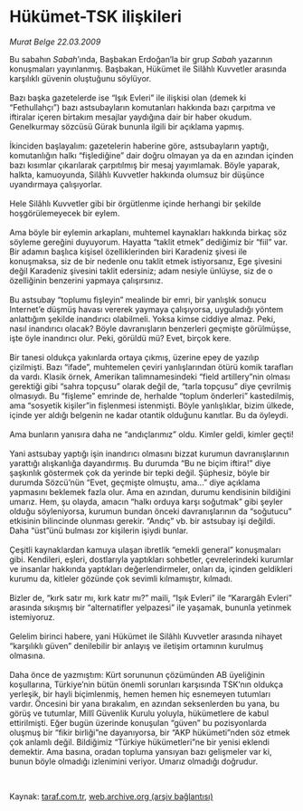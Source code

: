 # Hükümet-TSK ilişkileri

*Murat Belge 22.03.2009*

<div class="taraf_structure_2col_1zq">
<div class="margen_n">



 <p>Bu sabahın <i>Sabah</i>’ında, Başbakan Erdoğan’la bir grup <i>Sabah</i> yazarının konuşmaları yayınlanmış. Başbakan, Hükümet ile Silâhlı Kuvvetler arasında karşılıklı güvenin oluştuğunu söylüyor. <br/><br/>Bazı başka gazetelerde ise “Işık Evleri” ile ilişkisi olan (demek ki “Fethullahçı”) bazı astsubayların komutanları hakkında bazı çarpıtma ve iftiralar içeren birtakım mesajlar yaydığına dair bir haber okudum. Genelkurmay sözcüsü Gürak bununla ilgili bir açıklama yapmış. <br/><br/>İkinciden başlayalım: gazetelerin haberine göre, astsubayların yaptığı, komutanlığın halkı “fişlediğine” dair doğru olmayan ya da en azından içinden bazı kısımlar çıkarılarak çarpıtılmış bir mesaj yayımlamak. Böyle yaparak, halkta, kamuoyunda, Silâhlı Kuvvetler hakkında olumsuz bir düşünce uyandırmaya çalışıyorlar. <br/><br/>Hele Silâhlı Kuvvetler gibi bir örgütlenme içinde herhangi bir şekilde hoşgörülemeyecek bir eylem. <br/><br/>Ama böyle bir eylemin arkaplanı, muhtemel kaynakları hakkında birkaç söz söyleme gereğini duyuyorum. Hayatta “taklit etmek” dediğimiz bir “fiil” var. Bir adamın başlıca kişisel özelliklerinden biri Karadeniz şivesi ile konuşmaksa, siz de bir nedenle onu taklit etmek istiyorsanız, Ege şivesini değil Karadeniz şivesini taklit edersiniz; adam nesiyle ünlüyse, siz de o özelliğinin benzerini yapmaya çalışırsınız. <br/><br/>Bu astsubay “toplumu fişleyin” mealinde bir emri, bir yanlışlık sonucu Internet’e düşmüş havası vererek yaymaya çalışıyorsa, uyguladığı yöntem anlattığım şekilde inandırıcı olabilmeli. Yoksa kimse ciddiye almaz. Peki, nasıl inandırıcı olacak? Böyle davranışların benzerleri geçmişte görülmüşse, işte öyle inandırıcı olur. Peki, görüldü mü? Evet, birçok kere. <br/><br/>Bir tanesi oldukça yakınlarda ortaya çıkmış, üzerine epey de yazılıp çizilmişti. Bazı “ifade”, muhtemelen çeviri yanlışlarından ötürü komik tarafları da vardı. Klasik örnek, Amerikan talimnamesindeki “field artillery”nin olması gerektiği gibi “sahra topçusu” olarak değil de, “tarla topçusu” diye çevrilmiş olmasıydı. Bu “fişleme” emrinde de, herhalde “toplum önderleri” kastedilmiş, ama “sosyetik kişiler”in fişlenmesi istenmişti. Böyle yanlışlıklar, bizim ülkede, içinde yer aldığı belgenin ne kadar otantik olduğunu kanıtlar. Bu da öyleydi. <br/><br/>Ama bunların yanısıra daha ne “andıçlarımız” oldu. Kimler geldi, kimler geçti! <br/><br/>Yani astsubay yaptığı işin inandırıcı olmasını bizzat kurumun davranışlarının yarattığı alışkanlığa dayandırmış. Bu durumda “Bu ne biçim iftira!” diye şaşkınlık göstermek çok da yerinde bir tepki değil. Şüphesiz, böyle bir durumda Sözcü’nün “Evet, geçmişte olmuştu, ama...” diye açıklama yapmasını beklemek fazla olur. Ama en azından, durumu kendisinin bildiğini umarız. Hem, şu olayda, amacın “halkı orduya karşı soğutmak” gibi şeyler olduğu söyleniyorsa, kurumun bundan önceki davranışlarının da “soğutucu” etkisinin bilincinde olunması gerekir. “Andıç” vb. bir astsubay işi değildi. Daha “üst”ünü bulması zor kişilerin işiydi bunlar. <br/><br/>Çeşitli kaynaklardan kamuya ulaşan ibretlik “emekli general” konuşmaları gibi. Kendileri, eşleri, dostlarıyla yaptıkları sohbetler, çevrelerindeki kurumlar ve insanlar hakkında yaptıkları değerlendirmeler, onları da, içinden geldikleri kurumu da, kitleler gözünde çok sevimli kılmamıştır, kılmadı. <br/><br/>Bizler de, “kırk satır mı, kırk katır mı?” maili, “Işık Evleri” ile “Karargâh Evleri” arasında sıkışmış bir “alternatifler yelpazesi” ile yaşamak, bununla yetinmek istemiyoruz. <br/><br/>Gelelim birinci habere, yani Hükümet ile Silâhlı Kuvvetler arasında nihayet “karşılıklı güven” denilebilir bir anlayış ve iletişim ortamının kurulmuş olmasına. <br/><br/>Daha önce de yazmıştım: Kürt sorununun çözümünden AB üyeliğinin koşullarına, Türkiye’nin bütün önemli sorunları karşısında TSK’nın oldukça yerleşik, bir hayli biçimlenmiş, hemen hemen hiç esnemeyen tutumları vardır. Öncesini bir yana bırakalım, en azından seksenlerden bu yana, bu görüş ve tutumlar, Millî Güvenlik Kurulu yoluyla, hükümetlere de kabul ettirilmişti. Eğer bugün üzerinde konuşulan “güven” bu pozisyonlarda oluşmuş bir “fikir birliği”ne dayanıyorsa, bir “AKP hükümeti”nden söz etmek çok anlamlı değil. Bildiğimiz “Türkiye hükümetleri”ne bir yenisi eklendi demektir. Ama basına, oradan topluma yansıyan bazı gelişmeler var ki, bunun böyle olmadığı izlenimini veriyor. Umarız olmadığı doğrudur.</p>

<br/>


<div id="taraf_not">
</div>

</div>


</div>

Kaynak: [taraf.com.tr](http://www.taraf.com.tr:80/makale/4619.htm), [web.archive.org (arşiv bağlantısı)](http://web.archive.org/web/20090527133021/http://www.taraf.com.tr:80/makale/4619.htm)
